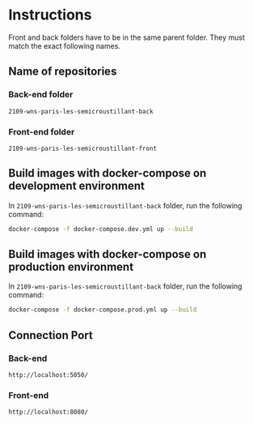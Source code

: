 # Instructions

Front and back folders have to be in the same parent folder.
They must match the exact following names.

## Name of repositories

### Back-end folder
`2109-wns-paris-les-semicroustillant-back`

### Front-end folder
`2109-wns-paris-les-semicroustillant-front`

## Build images with docker-compose on development environment
In `2109-wns-paris-les-semicroustillant-back` folder, run the following command:

```bash
docker-compose -f docker-compose.dev.yml up --build
```
## Build images with docker-compose on production environment
In `2109-wns-paris-les-semicroustillant-back` folder, run the following command:

```bash
docker-compose -f docker-compose.prod.yml up --build
```

## Connection Port
### Back-end
`http://localhost:5050/`

### Front-end
`http://localhost:8080/`